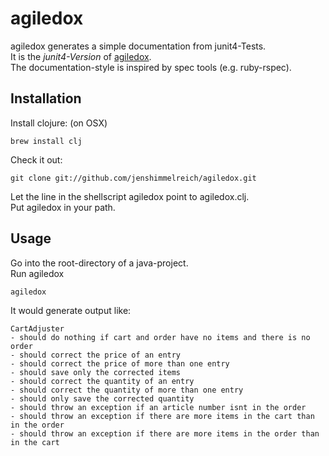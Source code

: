 agiledox
=============

agiledox generates a simple documentation from junit4-Tests.  
It is the _junit4-Version_ of [agiledox](http://agiledox.sourceforge.net/).  
The documentation-style is inspired by spec tools (e.g. ruby-rspec). 

Installation
------------

Install clojure: (on OSX)

    brew install clj

Check it out:

    git clone git://github.com/jenshimmelreich/agiledox.git

Let the line in the shellscript agiledox point to agiledox.clj.  
Put agiledox in your path.

Usage
-----

Go into the root-directory of a java-project.   
Run agiledox

    agiledox

It would generate output like:
    
    CartAdjuster
    - should do nothing if cart and order have no items and there is no order
    - should correct the price of an entry
    - should correct the price of more than one entry
    - should save only the corrected items
    - should correct the quantity of an entry
    - should correct the quantity of more than one entry
    - should only save the corrected quantity
    - should throw an exception if an article number isnt in the order
    - should throw an exception if there are more items in the cart than in the order
    - should throw an exception if there are more items in the order than in the cart

